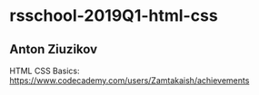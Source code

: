 # rsschool-2019Q1-html-css

## Anton Ziuzikov

HTML CSS Basics: https://www.codecademy.com/users/Zamtakaish/achievements
